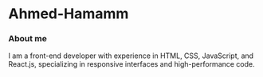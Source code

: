 # Ahmed-Hamamm

### About me

I am a front-end developer with experience in HTML, CSS, JavaScript, and React.js, specializing in responsive interfaces and high-performance code.
